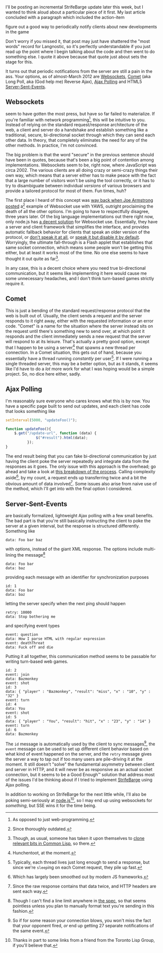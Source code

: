 I'll be posting an incremental StrifeBarge update later this week, but I wanted to think aloud about a particular piece of it first. My last article concluded with a paragraph which included the action-item

figure out a good way to periodically notify clients about new developments in the game

Don't worry if you missed it, that post may just have shattered the "most words" record for Langnostic, so it's perfectly understandable if you just read up the point where I begin talking about the code and then went to do something else. I quote it above because that quote just about sets the stage for this.

It turns out that periodic notifications from the server are still a pain in the ass. Your options, as of almost-March 2012 are [Websockets](http://dev.w3.org/html5/websockets/), [Comet](http://en.wikipedia.org/wiki/Comet_(programming)) (aka Long Poll, aka (God help me) Reverse Ajax), [Ajax Polling](http://ajaxpatterns.org/Periodic_Refresh) and HTML5 [Server-Sent-Events](http://www.html5rocks.com/en/tutorials/eventsource/basics/).

## Websockets

seem to have gotten the most press, but have so far failed to materialize. If you're familiar with network programming[^as-opposed-to-web-programming], this will be intuitive to you. Instead of relying on the standard request/response architecture of the web, a client and server do a handshake and establish something like a traditional, secure, bi-directional socket through which they can send each other data. In theory, that completely eliminates the need for any of the other methods. In practice, I'm not convinced.

[^as-opposed-to-web-programming]: As opposed to just web-programming.

The big problem is that the word "secure" in the previous sentence should have been in quotes, because that's been a big point of contention among implementations. Websockets seem to be, right now, where JavaScript was circa 2002. The various clients are all doing crazy or semi-crazy things their own way, which means that a server either has to make peace with the fact that a large number of visitors won't be using the tool correctly, or it has to try to disambiguate between individual *versions* of various browsers and provide a tailored protocol for most of them. Fun times, huh?

The first place I heard of this concept was [way back when Joe Armstrong posted](http://armstrongonsoftware.blogspot.com/2009/12/comet-is-dead-long-live-websockets.html) a[^since-thoroughly-outdated] example of Websocket use with YAWS, outright proclaiming the death of all the other options. I'm going to have to respectfully disagree, three years later. Of the big language implementations out there right now, only node.js has [a decent solution](http://socket.io/) for Websocket use. Essentially, they have a server and client framework that simplifies the interface, and provides automatic fallback behavior for clients that speak an older version of the protocol, or [don't speak it at all](http://www.microsoft.com/download/en/details.aspx?id=43), or [speak it but disable it by default](http://www.mozilla.org/en-US/firefox/4.0b9/releasenotes/). Worryingly, the ultimate fall-through is a Flash applet that establishes that same socket connection, which means some people won't be getting this either, but at least it works most of the time. No one else seems to have thought it out quite as far[^though-as-usual].

[^since-thoroughly-outdated]: Since thoroughly outdated.
[^though-as-usual]: Though, as usual, someone has taken it upon themselves to [clone relevant bits in Common Lisp](https://github.com/e-user/hunchensocket), so there.

In any case, this is a decent choice where you need true bi-directional communication, but it seems like implementing it here would cause me some unnecessary headaches, and I don't think turn-based games strictly require it.

## Comet

This is just a bending of the standard request/response protocol that the web is built out of. Usually, the client sends a request and the server responds to it right away, either with the requested information or an error code. "Comet" is a name for the situation where the server instead sits on the request until there's something new to send over, at which point it responds and the client immediately sends a new request that the server will respond to at its leisure. That's actually a pretty good option, except that I happen to be using a server[^hunchentoot] that spawns a new thread per connection. In a Comet situation, this gets out of hand, because you essentially have a thread running *constantly* per user[^typically-each-thread]. If I were running a single threaded server, this may be a better option, but as it stands, it seems like I'd have to do a *lot* more work for what I was hoping would be a simple project. So, no dice here either, sadly.

[^hunchentoot]: Hunchentoot, at the moment.
[^typically-each-thread]: Typically, each thread lives just long enough to send a response, but since we're `sleep`ing on each Comet request, they pile up fast.

## Ajax Polling

I'm reasonably sure everyone who cares knows what this is by now. You have a specific page built to send out updates, and each client has code that looks something like

```javascript
setInterval(5000, "updateFoo()");

function updateFoo(){
    $.get("/update-url", function (data) {
              $("#result").html(data);
          });
}
```

The end result being that you can fake bi-directional communication by just having the client poke the server repeatedly and integrate data from the responses as it goes. The only issue with this approach is the overhead; go ahead and take a look at [this breakdown of the process](http://en.wikipedia.org/wiki/XMLHttpRequest). Calling complexity aside[^largely-smoothed], by my count, a request ends up transferring twice and a bit the obvious amount of data involved[^since-raw-response-contains]. Some issues also arise from naive use of the method, which I'll get into with the final option I considered.

[^largely-smoothed]: Which has largely been smoothed out by modern JS frameworks.
[^since-raw-response-contains]: Since the raw response contains that data twice, and HTTP headers are sent each way.

## Server-Sent-Events

are basically formalized, lightweight Ajax polling with a few small benefits. The bad part is that you're still basically instructing the client to poke the server at a given interval, but the response is structured differently. Something like

```
data: Foo bar baz
```

with options, instead of the giant XML response. The options include multi-lining the message[^cant-find-a-line-limit]

[^cant-find-a-line-limit]: Though I can't find a line limit anywhere in [the spec](http://dev.w3.org/html5/eventsource/), so that seems pointless unless you plan to manually format text you're sending in this fashion.

```
data: Foo bar
data: baz
```

providing each message with an identifier for synchronization purposes

```
id: 1
data: Foo bar
data: baz
```

letting the server specify when the next ping should happen

```
retry: 10000
data: Stop bothering me
```

and specifying event types

```
event: question
data: How I parse HTML with regular expression
event: deathThreat
data: Fuck off and die
```

Putting it all together, this communication method seems to be passable for writing turn-based web games.

```
id: 2
event: join
data: Bazmonkey
event: shot
id: 3
data: { "player" : "Bazmonkey", "result": "miss", "x" : "10", "y" : "32" }
event: turn
id: 4
data: You
event: shot
id: 5
data: { "player" : "You", "result": "hit", "x" : "23", "y" : "14" }
event: turn
id: 6
data: Bazmonkey

```

The `id` message is automatically used by the client to sync messages[^blown-connection], the `event` message can be used to set up different client behavior based on what kind of event happened on the server, and the `retry` message gives the server a way to tap out if too many users are pile-driving it at the moment. It still doesn't "solve" the fundamental asymmetry between client and server in HTTP, and it will never be as responsive as an actual socket connection, but it seems to be a Good Enough™ solution that address most of the issues I'd be thinking about if I tried to implement [StrifeBarge](https://github.com/Inaimathi/strifebarge) using Ajax polling.

[^blown-connection]: So if for some reason your connection blows, you won't miss the fact that your opponent fired, *or* end up getting 27 separate notifications of the same event.

In addition to working on StrifeBarge for the next little while, I'll also be poking semi-seriously at [node.js](http://nodejs.org/)[^thanks-in-part], so I may end up using websockets for *something*, but SSE wins it for the time being.

[^thanks-in-part]: Thanks in part to some links from a friend from the Toronto Lisp Group, if you'll believe that.
